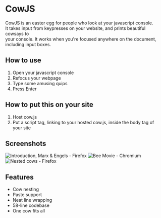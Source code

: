 # CowJS

CowJS is an easter egg for people who look at your javascript console.  
It takes input from keypresses on your website, and prints beautiful cowsays to  
your console.
It works when you're focused anywhere on the document, including input boxes.

## How to use

1. Open your javascript console
2. Refocus your webpage
3. Type some amusing quips
4. Press Enter

## How to put this on your site

1. Host cow.js
2. Put a script tag, linking to your hosted cow.js, inside the body tag of your
   site

## Screenshots

![Introduction, Marx & Engels - Firefox](https://owen.cafe/images/projects/cowjs/intro.png)
![Bee Movie - Chromium](https://owen.cafe/images/projects/cowjs/bee.png)
![Nested cows - Firefox](https://owen.cafe/images/projects/cowjs/nesting.png)

## Features

* Cow nesting
* Paste support
* Neat line wrapping
* 58-line codebase
* One cow fits all
